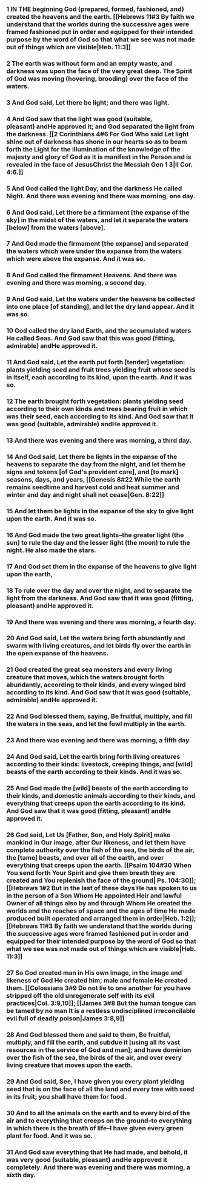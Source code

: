 ### 1 IN THE beginning God (prepared, formed, fashioned, and) created the heavens and the earth. [[Hebrews 11#3 By faith we understand that the worlds during the successive ages were framed fashioned put in order and equipped for their intended purpose by the word of God so that what we see was not made out of things which are visible|Heb. 11:3]] 

### 2 The earth was without form and an empty waste, and darkness was upon the face of the very great deep. The Spirit of God was moving (hovering, brooding) over the face of the waters.

### 3 And God said, Let there be light; and there was light.

### 4 And God saw that the light was good (suitable, pleasant) andHe approved it; and God separated the light from the darkness. [[2 Corinthians 4#6 For God Who said Let light shine out of darkness has shone in our hearts so as to beam forth the Light for the illumination of the knowledge of the majesty and glory of God as it is manifest in the Person and is revealed in the face of JesusChrist the Messiah Gen 1 3|II Cor. 4:6.]]

### 5 And God called the light Day, and the darkness He called Night. And there was evening and there was morning, one day.

### 6 And God said, Let there be a firmament [the expanse of the sky] in the midst of the waters, and let it separate the waters [below] from the waters [above].

### 7 And God made the firmament [the expanse] and separated the waters which were under the expanse from the waters which were above the expanse. And it was so.

### 8 And God called the firmament Heavens. And there was evening and there was morning, a second day.

### 9 And God said, Let the waters under the heavens be collected into one place [of standing], and let the dry land appear. And it was so.

### 10 God called the dry land Earth, and the accumulated waters He called Seas. And God saw that this was good (fitting, admirable) andHe approved it.

### 11 And God said, Let the earth put forth [tender] vegetation: plants yielding seed and fruit trees yielding fruit whose seed is in itself, each according to its kind, upon the earth. And it was so.

### 12 The earth brought forth vegetation: plants yielding seed according to their own kinds and trees bearing fruit in which was their seed, each according to its kind. And God saw that it was good (suitable, admirable) andHe approved it.

### 13 And there was evening and there was morning, a third day.

### 14 And God said, Let there be lights in the expanse of the heavens to separate the day from the night, and let them be signs and tokens [of God's provident care], and [to mark] seasons, days, and years,  [[Genesis 8#22 While the earth remains seedtime and harvest cold and heat summer and winter and day and night shall not cease|Gen. 8:22]]

### 15 And let them be lights in the expanse of the sky to give light upon the earth. And it was so.

### 16 And God made the two great lights–the greater light (the sun) to rule the day and the lesser light (the moon) to rule the night. He also made the stars.

### 17 And God set them in the expanse of the heavens to give light upon the earth,

### 18 To rule over the day and over the night, and to separate the light from the darkness. And God saw that it was good (fitting, pleasant) andHe approved it.

### 19 And there was evening and there was morning, a fourth day.

### 20 And God said, Let the waters bring forth abundantly and swarm with living creatures, and let birds fly over the earth in the open expanse of the heavens.

### 21 God created the great sea monsters and every living creature that moves, which the waters brought forth abundantly, according to their kinds, and every winged bird according to its kind. And God saw that it was good (suitable, admirable) andHe approved it.

### 22 And God blessed them, saying, Be fruitful, multiply, and fill the waters in the seas, and let the fowl multiply in the earth.

### 23 And there was evening and there was morning, a fifth day.

### 24 And God said, Let the earth bring forth living creatures according to their kinds: livestock, creeping things, and [wild] beasts of the earth according to their kinds. And it was so.

### 25 And God made the [wild] beasts of the earth according to their kinds, and domestic animals according to their kinds, and everything that creeps upon the earth according to its kind. And God saw that it was good (fitting, pleasant) andHe approved it.

### 26 God said, Let Us [Father, Son, and Holy Spirit] make mankind in Our image, after Our likeness, and let them have complete authority over the fish of the sea, the birds of the air, the [tame] beasts, and over all of the earth, and over everything that creeps upon the earth. [[Psalm 104#30 When You send forth Your Spirit and give them breath they are created and You replenish the face of the ground| Ps. 104:30]]; [[Hebrews 1#2 But in the last of these days He has spoken to us in the person of a Son Whom He appointed Heir and lawful Owner of all things also by and through Whom He created the worlds and the reaches of space and the ages of time He made produced built operated and arranged them in order|Heb. 1:2]]; [[Hebrews 11#3 By faith we understand that the worlds during the successive ages were framed fashioned put in order and equipped for their intended purpose by the word of God so that what we see was not made out of things which are visible|Heb. 11:3]]

### 27 So God created man in His own image, in the image and likeness of God He created him; male and female He created them. [[Colossians 3#9 Do not lie to one another for you have stripped off the old unregenerate self with its evil practices|Col. 3:9,10]]; [[James 3#8 But the human tongue can be tamed by no man It is a restless undisciplined irreconcilable evil full of deadly poison|James 3:8,9]]

### 28 And God blessed them and said to them, Be fruitful, multiply, and fill the earth, and subdue it [using all its vast resources in the service of God and man]; and have dominion over the fish of the sea, the birds of the air, and over every living creature that moves upon the earth.

### 29 And God said, See, I have given you every plant yielding seed that is on the face of all the land and every tree with seed in its fruit; you shall have them for food.

### 30 And to all the animals on the earth and to every bird of the air and to everything that creeps on the ground–to everything in which there is the breath of life–I have given every green plant for food. And it was so.

### 31 And God saw everything that He had made, and behold, it was very good (suitable, pleasant) andHe approved it completely. And there was evening and there was morning, a sixth day.